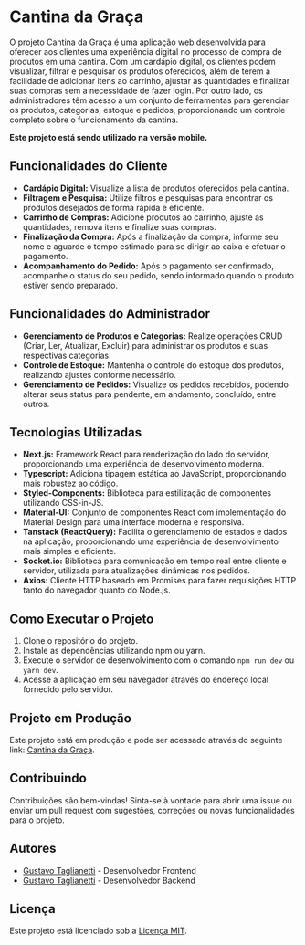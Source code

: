 # Cantina da Graça

O projeto Cantina da Graça é uma aplicação web desenvolvida para oferecer aos clientes uma experiência digital no processo de compra de produtos em uma cantina. Com um cardápio digital, os clientes podem visualizar, filtrar e pesquisar os produtos oferecidos, além de terem a facilidade de adicionar itens ao carrinho, ajustar as quantidades e finalizar suas compras sem a necessidade de fazer login. Por outro lado, os administradores têm acesso a um conjunto de ferramentas para gerenciar os produtos, categorias, estoque e pedidos, proporcionando um controle completo sobre o funcionamento da cantina.

**Este projeto está sendo utilizado na versão mobile.**

## Funcionalidades do Cliente

- **Cardápio Digital:** Visualize a lista de produtos oferecidos pela cantina.
- **Filtragem e Pesquisa:** Utilize filtros e pesquisas para encontrar os produtos desejados de forma rápida e eficiente.
- **Carrinho de Compras:** Adicione produtos ao carrinho, ajuste as quantidades, remova itens e finalize suas compras.
- **Finalização da Compra:** Após a finalização da compra, informe seu nome e aguarde o tempo estimado para se dirigir ao caixa e efetuar o pagamento.
- **Acompanhamento do Pedido:** Após o pagamento ser confirmado, acompanhe o status do seu pedido, sendo informado quando o produto estiver sendo preparado.

## Funcionalidades do Administrador

- **Gerenciamento de Produtos e Categorias:** Realize operações CRUD (Criar, Ler, Atualizar, Excluir) para administrar os produtos e suas respectivas categorias.
- **Controle de Estoque:** Mantenha o controle do estoque dos produtos, realizando ajustes conforme necessário.
- **Gerenciamento de Pedidos:** Visualize os pedidos recebidos, podendo alterar seus status para pendente, em andamento, concluído, entre outros.

## Tecnologias Utilizadas

- **Next.js:** Framework React para renderização do lado do servidor, proporcionando uma experiência de desenvolvimento moderna.
- **Typescript:** Adiciona tipagem estática ao JavaScript, proporcionando mais robustez ao código.
- **Styled-Components:** Biblioteca para estilização de componentes utilizando CSS-in-JS.
- **Material-UI:** Conjunto de componentes React com implementação do Material Design para uma interface moderna e responsiva.
- **Tanstack (ReactQuery):** Facilita o gerenciamento de estados e dados na aplicação, proporcionando uma experiência de desenvolvimento mais simples e eficiente.
- **Socket.io:** Biblioteca para comunicação em tempo real entre cliente e servidor, utilizada para atualizações dinâmicas nos pedidos.
- **Axios:** Cliente HTTP baseado em Promises para fazer requisições HTTP tanto do navegador quanto do Node.js.

## Como Executar o Projeto

1. Clone o repositório do projeto.
2. Instale as dependências utilizando npm ou yarn.
3. Execute o servidor de desenvolvimento com o comando `npm run dev` ou `yarn dev`.
4. Acesse a aplicação em seu navegador através do endereço local fornecido pelo servidor.

## Projeto em Produção

Este projeto está em produção e pode ser acessado através do seguinte link: [Cantina da Graça](https://cantinadagraca.vercel.app/).

## Contribuindo

Contribuições são bem-vindas! Sinta-se à vontade para abrir uma issue ou enviar um pull request com sugestões, correções ou novas funcionalidades para o projeto.

## Autores

- [Gustavo Taglianetti](https://github.com/GustavoTagli) - Desenvolvedor Frontend
- [Gustavo Taglianetti](https://github.com/GustavoTagli) - Desenvolvedor Backend

## Licença

Este projeto está licenciado sob a [Licença MIT](LICENSE).
